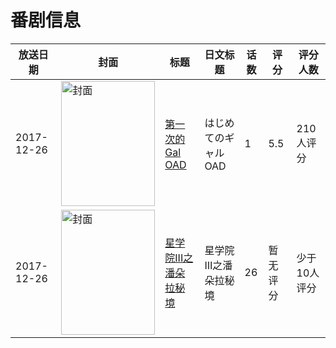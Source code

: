 # 番剧信息

|放送日期|封面|标题|日文标题|话数|评分|评分人数|
|---|---|---|---|---|---|---|
|2017-12-26|<img src="//lain.bgm.tv/pic/cover/c/8a/51/217689_1UEVd.jpg" alt="封面" style="width:150px;height:200px;object-fit:cover;">|[第一次的Gal OAD](https://bangumi.tv/subject/217689)|はじめてのギャル OAD|1|5.5|210人评分|
|2017-12-26|<img src="//lain.bgm.tv/pic/cover/c/07/11/247808_S22Ck.jpg" alt="封面" style="width:150px;height:200px;object-fit:cover;">|[星学院III之潘朵拉秘境](https://bangumi.tv/subject/247808)|星学院Ⅲ之潘朵拉秘境|26|暂无评分|少于10人评分|
